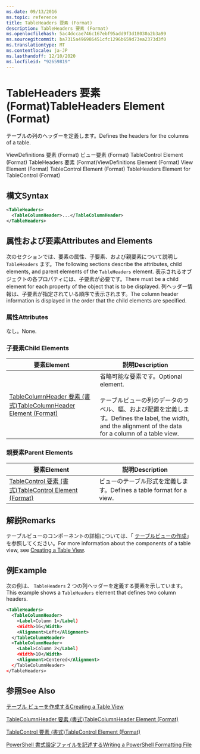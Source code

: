 ```yaml
---
ms.date: 09/13/2016
ms.topic: reference
title: TableHeaders 要素 (Format)
description: TableHeaders 要素 (Format)
ms.openlocfilehash: 5ac4dccae746c167ebf95add9f3d18030a2b3a99
ms.sourcegitcommit: ba7315a496986451cfc1296b659d73ea2373d3f0
ms.translationtype: MT
ms.contentlocale: ja-JP
ms.lasthandoff: 12/10/2020
ms.locfileid: "92659819"
---
```

# <a name="tableheaders-element-format"></a><span data-ttu-id="d2e76-103">TableHeaders 要素 (Format)</span><span class="sxs-lookup"><span data-stu-id="d2e76-103">TableHeaders Element (Format)</span></span>

<span data-ttu-id="d2e76-104">テーブルの列のヘッダーを定義します。</span><span class="sxs-lookup"><span data-stu-id="d2e76-104">Defines the headers for the columns of a table.</span></span>

<span data-ttu-id="d2e76-105">ViewDefinitions 要素 (Format) ビュー要素 (Format) TableControl Element (Format) TableHeaders 要素 (Format)</span><span class="sxs-lookup"><span data-stu-id="d2e76-105">ViewDefinitions Element (Format) View Element (Format) TableControl Element (Format) TableHeaders Element for TableControl (Format)</span></span>

## <a name="syntax"></a><span data-ttu-id="d2e76-106">構文</span><span class="sxs-lookup"><span data-stu-id="d2e76-106">Syntax</span></span>

```xml
<TableHeaders>
  <TableColumnHeader>...</TableColumnHeader>
</TableHeaders>

```

## <a name="attributes-and-elements"></a><span data-ttu-id="d2e76-107">属性および要素</span><span class="sxs-lookup"><span data-stu-id="d2e76-107">Attributes and Elements</span></span>

<span data-ttu-id="d2e76-108">次のセクションでは、要素の属性、子要素、および親要素について説明し `TableHeaders` ます。</span><span class="sxs-lookup"><span data-stu-id="d2e76-108">The following sections describe the attributes, child elements, and parent elements of the `TableHeaders` element.</span></span> <span data-ttu-id="d2e76-109">表示されるオブジェクトの各プロパティには、子要素が必要です。</span><span class="sxs-lookup"><span data-stu-id="d2e76-109">There must be a child element for each property of the object that is to be displayed.</span></span> <span data-ttu-id="d2e76-110">列ヘッダー情報は、子要素が指定されている順序で表示されます。</span><span class="sxs-lookup"><span data-stu-id="d2e76-110">The column header information is displayed in the order that the child elements are specified.</span></span>

### <a name="attributes"></a><span data-ttu-id="d2e76-111">属性</span><span class="sxs-lookup"><span data-stu-id="d2e76-111">Attributes</span></span>

<span data-ttu-id="d2e76-112">なし。</span><span class="sxs-lookup"><span data-stu-id="d2e76-112">None.</span></span>

### <a name="child-elements"></a><span data-ttu-id="d2e76-113">子要素</span><span class="sxs-lookup"><span data-stu-id="d2e76-113">Child Elements</span></span>

|<span data-ttu-id="d2e76-114">要素</span><span class="sxs-lookup"><span data-stu-id="d2e76-114">Element</span></span>|<span data-ttu-id="d2e76-115">説明</span><span class="sxs-lookup"><span data-stu-id="d2e76-115">Description</span></span>|
|-------------|-----------------|
|[<span data-ttu-id="d2e76-116">TableColumnHeader 要素 (書式)</span><span class="sxs-lookup"><span data-stu-id="d2e76-116">TableColumnHeader Element (Format)</span></span>](./tablecolumnheader-element-format.md)|<span data-ttu-id="d2e76-117">省略可能な要素です。</span><span class="sxs-lookup"><span data-stu-id="d2e76-117">Optional element.</span></span><br /><br /> <span data-ttu-id="d2e76-118">テーブルビューの列のデータのラベル、幅、および配置を定義します。</span><span class="sxs-lookup"><span data-stu-id="d2e76-118">Defines the label, the width, and the alignment of the data for a column of a table view.</span></span>|

### <a name="parent-elements"></a><span data-ttu-id="d2e76-119">親要素</span><span class="sxs-lookup"><span data-stu-id="d2e76-119">Parent Elements</span></span>

|<span data-ttu-id="d2e76-120">要素</span><span class="sxs-lookup"><span data-stu-id="d2e76-120">Element</span></span>|<span data-ttu-id="d2e76-121">説明</span><span class="sxs-lookup"><span data-stu-id="d2e76-121">Description</span></span>|
|-------------|-----------------|
|[<span data-ttu-id="d2e76-122">TableControl 要素 (書式)</span><span class="sxs-lookup"><span data-stu-id="d2e76-122">TableControl Element (Format)</span></span>](./tablecontrol-element-format.md)|<span data-ttu-id="d2e76-123">ビューのテーブル形式を定義します。</span><span class="sxs-lookup"><span data-stu-id="d2e76-123">Defines a table format for a view.</span></span>|

## <a name="remarks"></a><span data-ttu-id="d2e76-124">解説</span><span class="sxs-lookup"><span data-stu-id="d2e76-124">Remarks</span></span>

<span data-ttu-id="d2e76-125">テーブルビューのコンポーネントの詳細については、「 [テーブルビューの作成](./creating-a-table-view.md)」を参照してください。</span><span class="sxs-lookup"><span data-stu-id="d2e76-125">For more information about the components of a table view, see [Creating a Table View](./creating-a-table-view.md).</span></span>

## <a name="example"></a><span data-ttu-id="d2e76-126">例</span><span class="sxs-lookup"><span data-stu-id="d2e76-126">Example</span></span>

<span data-ttu-id="d2e76-127">次の例は、 `TableHeaders` 2 つの列ヘッダーを定義する要素を示しています。</span><span class="sxs-lookup"><span data-stu-id="d2e76-127">This example shows a `TableHeaders` element that defines two column headers.</span></span>

```xml
<TableHeaders>
  <TableColumnHeader>
    <Label>Column 1</Label)
    <Width>16</Width>
    <Alignment>Left</Alignment>
  </TableColumnHeader>
  <TableColumnHeader>
    <Label>Column 2</Label)
    <Width>10</Width>
    <Alignment>Centered</Alignment>
  </TableColumnHeader>
</TableHeaders>
```

## <a name="see-also"></a><span data-ttu-id="d2e76-128">参照</span><span class="sxs-lookup"><span data-stu-id="d2e76-128">See Also</span></span>

[<span data-ttu-id="d2e76-129">テーブル ビューを作成する</span><span class="sxs-lookup"><span data-stu-id="d2e76-129">Creating a Table View</span></span>](./creating-a-table-view.md)

[<span data-ttu-id="d2e76-130">TableColumnHeader 要素 (書式)</span><span class="sxs-lookup"><span data-stu-id="d2e76-130">TableColumnHeader Element (Format)</span></span>](./tablecolumnheader-element-format.md)

[<span data-ttu-id="d2e76-131">TableControl 要素 (書式)</span><span class="sxs-lookup"><span data-stu-id="d2e76-131">TableControl Element (Format)</span></span>](./tablecontrol-element-format.md)

[<span data-ttu-id="d2e76-132">PowerShell 書式設定ファイルを記述する</span><span class="sxs-lookup"><span data-stu-id="d2e76-132">Writing a PowerShell Formatting File</span></span>](./writing-a-powershell-formatting-file.md)

